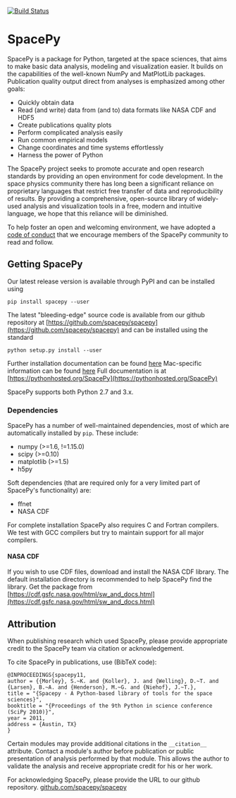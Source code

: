 [![Build Status](https://api.travis-ci.com/spacepy/spacepy.svg?branch=master)](https://travis-ci.com/spacepy/spacepy)

# SpacePy

SpacePy is a package for Python, targeted at the space sciences, that aims to make basic data analysis, modeling and visualization easier. It builds on the capabilities of the well-known NumPy and MatPlotLib packages. Publication quality output direct from analyses is emphasized among other goals:

 - Quickly obtain data
 - Read (and write) data from (and to) data formats like NASA CDF and HDF5
 - Create publications quality plots
 - Perform complicated analysis easily
 - Run common empirical models
 - Change coordinates and time systems effortlessly
 - Harness the power of Python

The SpacePy project seeks to promote accurate and open research standards by providing an open environment for code development. In the space physics community there has long been a significant reliance on proprietary languages that restrict free transfer of data and reproducibility of results. By providing a comprehensive, open-source library of widely-used analysis and visualization tools in a free, modern and intuitive language, we hope that this reliance will be diminished.

To help foster an open and welcoming environment, we have adopted a [code of conduct](https://github.com/spacepy/spacepy/blob/master/code-of-conduct.md) that we encourage members of the SpacePy community to read and follow.

## Getting SpacePy

Our latest release version is available through PyPI and can be installed using

```
pip install spacepy --user
```

The latest "bleeding-edge" source code is available from our github repository at [https://github.com/spacepy/spacepy](https://github.com/spacepy/spacepy) and can be installed using the standard

```
python setup.py install --user
```

Further installation documentation can be found [here](https://pythonhosted.org/SpacePy/install.html) Mac-specific information can be found [here](https://pythonhosted.org/SpacePy/install_mac.html)
Full documentation is at [https://pythonhosted.org/SpacePy](https://pythonhosted.org/SpacePy)

SpacePy supports both Python 2.7 and 3.x.

### Dependencies

SpacePy has a number of well-maintained dependencies, most of which are automatically installed by ```pip```. These include:
 - numpy (>=1.6, !=1.15.0)
 - scipy (>=0.10)
 - matplotlib (>=1.5)
 - h5py

Soft dependencies (that are required only for a very limited part of SpacePy's functionality) are:
 - ffnet
 - NASA CDF

For complete installation SpacePy also requires C and Fortran compilers. We test with GCC compilers but try to maintain support for all major compilers.

#### NASA CDF
If you wish to use CDF files, download and install the NASA CDF library. The default installation directory is recommended to help SpacePy find the library. Get the package from [https://cdf.gsfc.nasa.gov/html/sw_and_docs.html](https://cdf.gsfc.nasa.gov/html/sw_and_docs.html)

## Attribution

When publishing research which used SpacePy, please provide appropriate credit to the SpacePy team via citation or acknowledgement.

To cite SpacePy in publications, use (BibTeX code):

```
@INPROCEEDINGS{spacepy11,
author = {{Morley}, S.~K. and {Koller}, J. and {Welling}, D.~T. and {Larsen}, B.~A. and {Henderson}, M.~G. and {Niehof}, J.~T.},
title = "{Spacepy - A Python-based library of tools for the space sciences}",
booktitle = "{Proceedings of the 9th Python in science conference (SciPy 2010)}",
year = 2011,
address = {Austin, TX}
}
```

Certain modules may provide additional citations in the ```__citation__``` attribute. Contact a module's author before publication or public presentation of analysis performed by that module. This allows the author to validate the analysis and receive appropriate credit for his or her work.

For acknowledging SpacePy, please provide the URL to our github repository. [github.com/spacepy/spacepy](https://github.com/spacepy/spacepy)


